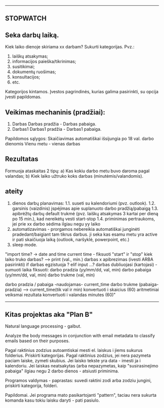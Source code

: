 --------------
STOPWATCH
--------------

Seka darbų laiką.
---
Kiek laiko dienoje skiriama xx darbam? Sukurti kategorijas. Pvz.:
1. laiškų atsakymas;
2. informacijos paieška/tikrinimas;
3. susitikimai;
4. dokumentų ruošimas;
5. konsultacijos;
6. etc.

Kategorijos kintamos. Įvestos pagrindinės, kurias galima pasirinkti, su opcija įvesti papildomas.

Veikimas mechaninis (pradžiai):
---
1. Darbas
Darbas pradžia - Darbas pabaiga.
2. Darbas1
Darbas1 pradžia - Darbas1 pabaiga.

Papildomos sąlygos:
Skaičiavimas automatiškai išsijungia po 18 val. darbo dienomis
Vienu metu - vienas darbas

Rezultatas
---
Formuoja ataskaitas 2 tipų:
a) Kas kokiu darbo metu buvo daroma pagal valandas;
b) Kiek laiko užtruko koks darbas (minutėmis/valandomis).




ateity
------
1. dienos darbų planavimas:
1.1. suseti su kalendoriumi (pvz. outlook).
1.2. garsinis (vaizdinis) įspėjimas apie suplanuoto darbo pradžią/pabaigą
1.3. apibrėžtų darbų default trukmė (pvz. laiškų atsakymas 3 kartai per dieną po 15 min.), kad nereikėtų vesti start-stop
1.4. priminimas pertraukoms, jei prie xx darbo sėdima ilgiau negu yy laiko
2. automatizavimas - prorgamos nebereikia automatiškai junginėti pradedant/baigiant tam tikrus darbus. ji seka kas esamu metu yra active ir pati skaičiuoja laiką (outlook, naršyklė, powerpoint, etc.)
3. sleep mode.



"import time? -> date and time
current time - fiksuoti "start" ir "stop"
kiek laiko truko darbas? --> print (val., min.)
darbas x apibrezimas (ivesti ARBA pasirinkti)
     if darbas egzistuoja ?
     elif input ...?
darbas dubliuojasi (kartojasi) - sumuoti laika
fiksuoti:
    darbo pradzia (yy/mm/dd, val, min)
    darbo pabaiga (yy/mm/dd, val, min)
    darbo trukme (val, min)


darbo pradzia / pabaiga -naudojamas- current_time
darbo trukme (pabaiga-pradzia) -->
    current_time(tik val ir min) konvertuoti i skaicius (60)
    aritmetiniai veiksmai
    rezultata konvertuoti i valandas minutes (60)"








-----------------
Kitas projektas aka "Plan B"
-----------------
Natural language processing - galbut.

Analyze the body messages in conjunction with email metadata to classify emails based on their purposes.

Pagal raktinius zodzius autoamtiskai mesti el. laiskus i jiems sukurus folderius.
Priskirti kategorijas.
Pagal raktinius zodzius, jei nera pazymeta paciam laiske, zymeti skubius. Jei laisko tekste yra data - imesti ja i kalendoriu.
Jei laiskas neatsakytas (arba nepazymetas, kaip "susirasinejimo pabaiga" ilgiau negu 2 darbo dienos - atsiusti priminima.

Programos valdymas - paprastas: suvedi raktini zodi arba zodziu jungini, priskirti kategorija, folderi. 


Papildomai. Jei programa mato pasikartojanti "pattern", taciau nera sukurta komanda kasu tokiu laisku daryti - pati pasiulo.




